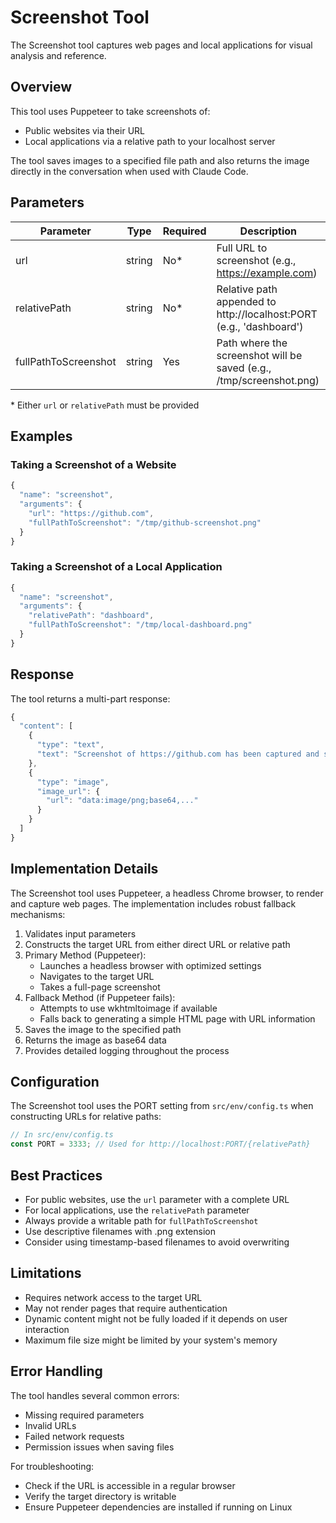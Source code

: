 # Screenshot Tool

The Screenshot tool captures web pages and local applications for visual analysis and reference.

## Overview

This tool uses Puppeteer to take screenshots of:
- Public websites via their URL
- Local applications via a relative path to your localhost server

The tool saves images to a specified file path and also returns the image directly in the conversation when used with Claude Code.

## Parameters

| Parameter | Type | Required | Description |
|-----------|------|----------|-------------|
| url | string | No* | Full URL to screenshot (e.g., https://example.com) |
| relativePath | string | No* | Relative path appended to http://localhost:PORT (e.g., 'dashboard') |
| fullPathToScreenshot | string | Yes | Path where the screenshot will be saved (e.g., /tmp/screenshot.png) |

\* Either `url` or `relativePath` must be provided

## Examples

### Taking a Screenshot of a Website

```javascript
{
  "name": "screenshot",
  "arguments": {
    "url": "https://github.com",
    "fullPathToScreenshot": "/tmp/github-screenshot.png"
  }
}
```

### Taking a Screenshot of a Local Application

```javascript
{
  "name": "screenshot",
  "arguments": {
    "relativePath": "dashboard",
    "fullPathToScreenshot": "/tmp/local-dashboard.png"
  }
}
```

## Response

The tool returns a multi-part response:

```javascript
{
  "content": [
    {
      "type": "text",
      "text": "Screenshot of https://github.com has been captured and saved to /tmp/github-screenshot.png."
    },
    {
      "type": "image",
      "image_url": {
        "url": "data:image/png;base64,..."
      }
    }
  ]
}
```

## Implementation Details

The Screenshot tool uses Puppeteer, a headless Chrome browser, to render and capture web pages. The implementation includes robust fallback mechanisms:

1. Validates input parameters
2. Constructs the target URL from either direct URL or relative path
3. Primary Method (Puppeteer):
   - Launches a headless browser with optimized settings
   - Navigates to the target URL
   - Takes a full-page screenshot
4. Fallback Method (if Puppeteer fails):
   - Attempts to use wkhtmltoimage if available
   - Falls back to generating a simple HTML page with URL information
5. Saves the image to the specified path
6. Returns the image as base64 data
7. Provides detailed logging throughout the process

## Configuration

The Screenshot tool uses the PORT setting from `src/env/config.ts` when constructing URLs for relative paths:

```typescript
// In src/env/config.ts
const PORT = 3333; // Used for http://localhost:PORT/{relativePath}
```

## Best Practices

- For public websites, use the `url` parameter with a complete URL
- For local applications, use the `relativePath` parameter
- Always provide a writable path for `fullPathToScreenshot`
- Use descriptive filenames with .png extension
- Consider using timestamp-based filenames to avoid overwriting

## Limitations

- Requires network access to the target URL
- May not render pages that require authentication
- Dynamic content might not be fully loaded if it depends on user interaction
- Maximum file size might be limited by your system's memory

## Error Handling

The tool handles several common errors:

- Missing required parameters
- Invalid URLs
- Failed network requests
- Permission issues when saving files

For troubleshooting:
- Check if the URL is accessible in a regular browser
- Verify the target directory is writable
- Ensure Puppeteer dependencies are installed if running on Linux